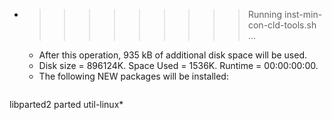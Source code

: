 * >>>>>>>>> Running inst-min-con-cld-tools.sh ...
  * After this operation, 935 kB of additional disk space will be used.
  * Disk size = 896124K. Space Used = 1536K. Runtime = 00:00:00:00.
  * The following NEW packages will be installed:
  ```bash
libparted2 parted util-linux*
  ```

